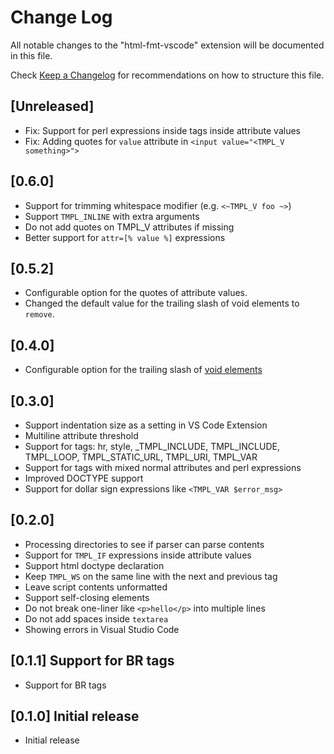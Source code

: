 # Change Log

All notable changes to the "html-fmt-vscode" extension will be documented in
this file.

Check [Keep a Changelog](http://keepachangelog.com/) for recommendations on how
to structure this file.

## [Unreleased]

- Fix: Support for perl expressions inside tags inside attribute values
- Fix: Adding quotes for `value` attribute in `<input value="<TMPL_V something>">`

## [0.6.0]

- Support for trimming whitespace modifier (e.g. `<~TMPL_V foo ~>`)
- Support `TMPL_INLINE` with extra arguments
- Do not add quotes on TMPL_V attributes if missing
- Better support for `attr=[% value %]` expressions

## [0.5.2]

- Configurable option for the quotes of attribute values.
- Changed the default value for the trailing slash of void elements to `remove`.

## [0.4.0]

- Configurable option for the trailing slash of
  [void elements](https://html.spec.whatwg.org/multipage/syntax.html#void-elements)

## [0.3.0]

- Support indentation size as a setting in VS Code Extension
- Multiline attribute threshold
- Support for tags: hr, style, \_TMPL_INCLUDE, TMPL_INCLUDE, TMPL_LOOP,
  TMPL_STATIC_URL, TMPL_URI, TMPL_VAR
- Support for tags with mixed normal attributes and perl expressions
- Improved DOCTYPE support
- Support for dollar sign expressions like `<TMPL_VAR $error_msg>`

## [0.2.0]

- Processing directories to see if parser can parse contents
- Support for `TMPL_IF` expressions inside attribute values
- Support html doctype declaration
- Keep `TMPL_WS` on the same line with the next and previous tag
- Leave script contents unformatted
- Support self-closing elements
- Do not break one-liner like `<p>hello</p>` into multiple lines
- Do not add spaces inside `textarea`
- Showing errors in Visual Studio Code

## [0.1.1] Support for BR tags

- Support for BR tags

## [0.1.0] Initial release

- Initial release
